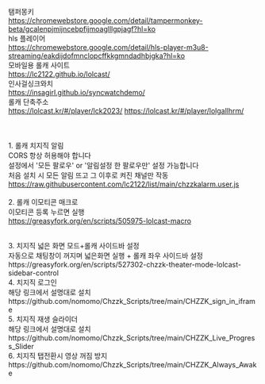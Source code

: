 탬퍼몽키<br>
https://chromewebstore.google.com/detail/tampermonkey-beta/gcalenpjmijncebpfijmoaglllgpjagf?hl=ko
<br>
hls 플레이어
<br>
https://chromewebstore.google.com/detail/hls-player-m3u8-streaming/eakdijdofmnclopcffkkgmndadhbjgka?hl=ko
<br>
모바일용 롤캐 사이트<br>
https://lc2122.github.io/lolcast/
<br>인사걸싱크와치<br>https://insagirl.github.io/syncwatchdemo/<br>롤캐 단축주소<br> https://lolcast.kr/#/player/lck2023/ https://lolcast.kr/#/player/lolgallhrm/
<br><br><br>
<br>1. 롤캐 치지직 알림
<br>CORS 항상 허용해야 합니다
<br>설정에서 '모든 팔로우' or '알림설정 한 팔로우만' 설정 가능합니다
<br>처음 설치 시 모든 알림 뜨고 그 이후로 켜진 채널만 작동<br>
https://raw.githubusercontent.com/lc2122/list/main/chzzkalarm.user.js
<br><br>
2. 롤캐 이모티콘 매크로 
<br>이모티콘 등록 누르면 실행
<br>
https://greasyfork.org/en/scripts/505975-lolcast-macro

<br>
3. 치지직 넓은 화면 모드+롤캐 사이드바 설정
<br>자동으로 채팅창이 꺼지며 넓은화면 실행 + 롤캐 좌우 사이드바 설정
<br>https://greasyfork.org/en/scripts/527302-chzzk-theater-mode-lolcast-sidebar-control

<br>
4. 치지직 로그인
<br>해당 링크에서 설명대로 설치
   <br>https://github.com/nomomo/Chzzk_Scripts/tree/main/CHZZK_sign_in_iframe

<br>
5. 치지직 재생 슬라이더
<br>해당 링크에서 설명대로 설치<br>
https://github.com/nomomo/Chzzk_Scripts/tree/main/CHZZK_Live_Progress_Slider

<br>
6. 치지직 탭전환시 영상 꺼짐 방지<br>
https://github.com/nomomo/Chzzk_Scripts/tree/main/CHZZK_Always_Awake
